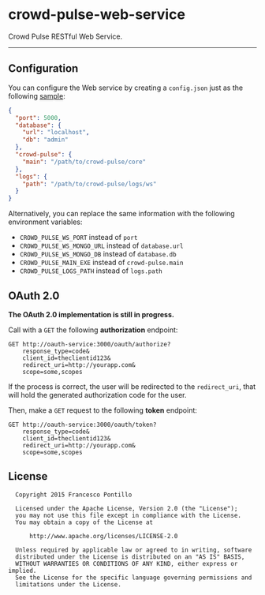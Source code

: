 crowd-pulse-web-service
=======================

Crowd Pulse RESTful Web Service.

-----------------------

## Configuration

You can configure the Web service by creating a `config.json` just as the following 
[sample](config.json.sample):

```json
{
  "port": 5000,
  "database": {
    "url": "localhost",
    "db": "admin"
  },
  "crowd-pulse": {
    "main": "/path/to/crowd-pulse/core"
  },
  "logs": {
    "path": "/path/to/crowd-pulse/logs/ws"
  }
}
```

Alternatively, you can replace the same information with the following environment variables:

* `CROWD_PULSE_WS_PORT` instead of `port`
* `CROWD_PULSE_WS_MONGO_URL` instead of `database.url`
* `CROWD_PULSE_WS_MONGO_DB` instead of `database.db`
* `CROWD_PULSE_MAIN_EXE` instead of `crowd-pulse.main`
* `CROWD_PULSE_LOGS_PATH` instead of `logs.path`

## OAuth 2.0

**The OAuth 2.0 implementation is still in progress.**

Call with a `GET` the following **authorization** endpoint:

```
GET http://oauth-service:3000/oauth/authorize?
    response_type=code&
    client_id=theclientid123&
    redirect_uri=http://yourapp.com&
    scope=some,scopes
```

If the process is correct, the user will be redirected to the `redirect_uri`, that will hold the generated
authorization code for the user.

Then, make a `GET` request to the following **token** endpoint:

```
GET http://oauth-service:3000/oauth/token?
    response_type=code&
    client_id=theclientid123&
    redirect_uri=http://yourapp.com&
    scope=some,scopes
```
  
## License

```
  Copyright 2015 Francesco Pontillo

  Licensed under the Apache License, Version 2.0 (the "License");
  you may not use this file except in compliance with the License.
  You may obtain a copy of the License at

      http://www.apache.org/licenses/LICENSE-2.0

  Unless required by applicable law or agreed to in writing, software
  distributed under the License is distributed on an "AS IS" BASIS,
  WITHOUT WARRANTIES OR CONDITIONS OF ANY KIND, either express or implied.
  See the License for the specific language governing permissions and
  limitations under the License.

```